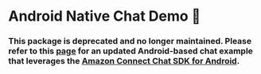 # Android Native Chat Demo 📱

### This package is deprecated and no longer maintained. Please refer to this [page](https://github.com/amazon-connect/amazon-connect-chat-android/tree/main/app) for an updated Android-based chat example that leverages the [Amazon Connect Chat SDK for Android](https://github.com/amazon-connect/amazon-connect-chat-android).
